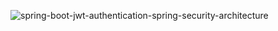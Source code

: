 ![spring-boot-jwt-authentication-spring-security-architecture](https://github.com/prakashlsp/SpringSecurity/assets/167532552/c3e4e58f-8237-4b26-a383-2f48a9bcd45f)
